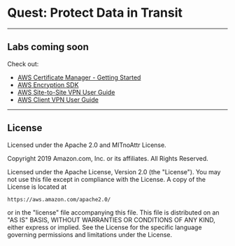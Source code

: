 ﻿# Quest: Protect Data in Transit

***

## Labs coming soon

Check out:

* [AWS Certificate Manager - Getting Started](https://docs.aws.amazon.com/acm/latest/userguide/gs.html)
* [AWS Encryption SDK](https://docs.aws.amazon.com/encryption-sdk/latest/developer-guide/introduction.html)
* [AWS Site-to-Site VPN User Guide](https://docs.aws.amazon.com/vpn/latest/s2svpn/index.html)
* [AWS Client VPN User Guide](https://docs.aws.amazon.com/vpn/latest/clientvpn-user/index.html)

***

## License

Licensed under the Apache 2.0 and MITnoAttr License.

Copyright 2019 Amazon.com, Inc. or its affiliates. All Rights Reserved.

Licensed under the Apache License, Version 2.0 (the "License"). You may not use this file except in compliance with the License. A copy of the License is located at

    https://aws.amazon.com/apache2.0/

or in the "license" file accompanying this file. This file is distributed on an "AS IS" BASIS, WITHOUT WARRANTIES OR CONDITIONS OF ANY KIND, either express or implied. See the License for the specific language governing permissions and limitations under the License.
